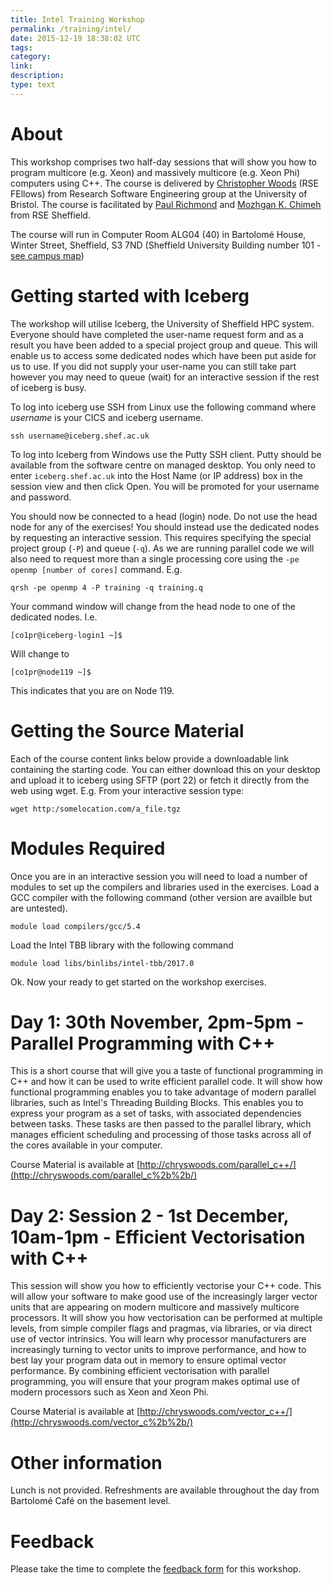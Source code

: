 ```yaml
---
title: Intel Training Workshop
permalink: /training/intel/
date: 2015-12-19 18:38:02 UTC
tags:
category:
link:
description:
type: text
---
```


# About

This workshop comprises two half-day sessions that will show you how to program multicore (e.g. Xeon) and massively multicore (e.g. Xeon Phi) computers using C++. The course is delivered by [Christopher Woods](https://www.bristol.ac.uk/brissynbio/people/person/christopher-j-woods/index.html) (RSE FEllows) from Research Software Engineering group at the University of Bristol. The course is facilitated by [Paul Richmond](https://paulrichmond.shef.ac.uk/) and [Mozhgan K. Chimeh](http://mkchimeh.staff.shef.ac.uk/) from RSE Sheffield.

The course will run in Computer Room ALG04 (40) in Bartolomé House, Winter Street, Sheffield, S3 7ND (Sheffield University Building number 101 - [see campus map](https://www.sheffield.ac.uk/polopoly_fs/1.656475!/file/campus-map-a-z-oct16.gif))

# Getting started with Iceberg

The workshop will utilise Iceberg, the University of Sheffield HPC system. Everyone should have completed the user-name request form and as a result you have been added to a special project group and queue. This will enable us to access some dedicated nodes which have been put aside for us to use. If you did not supply your user-name you can still take part however you may need to queue (wait) for an interactive session if the rest of iceberg is busy.

To log into iceberg use SSH from Linux use the following command where *username* is your CICS and iceberg username.

    ssh username@iceberg.shef.ac.uk


To log into Iceberg from Windows use the Putty SSH client. Putty should be available from the software centre on managed desktop. You only need to enter ```iceberg.shef.ac.uk``` into the Host Name (or IP address) box in the session view and then click Open. You will be promoted for your username and password.

You should now be connected to a head (login) node. Do not use the head node for any of the exercises! You should instead use the dedicated nodes by requesting an interactive session. This requires specifying the special project group (```-P```) and queue (```-q```). As we are running parallel code we will also need to request more than a single processing core using the ```-pe openmp [number of cores]``` command. E.g.

    qrsh -pe openmp 4 -P training -q training.q

Your command window will change from the head node to one of the dedicated nodes. I.e.

    [co1pr@iceberg-login1 ~]$

Will change to

    [co1pr@node119 ~]$

This indicates that you are on Node 119.

# Getting the Source Material

Each of the course content links below provide a downloadable link containing the starting code. You can either download this on your desktop and upload it to iceberg using SFTP (port 22) or fetch it directly from  the web using wget. E.g. From your interactive session type:

    wget http:/somelocation.com/a_file.tgz

# Modules Required

Once you are in an interactive session you will need to load a number of modules to set up the compilers and libraries used in the exercises. Load a GCC compiler with the following command (other version are availble but are untested).

    module load compilers/gcc/5.4

Load the Intel TBB library with the following command

    module load libs/binlibs/intel-tbb/2017.0

Ok. Now your ready to get started on the workshop exercises.

# Day 1: 30th November, 2pm-5pm - Parallel Programming with C++

This is a short course that will give you a taste of functional programming in C++ and how it can be used to write efficient parallel code. It will show how functional programming enables you to take advantage of modern parallel libraries, such as Intel's Threading Building Blocks. This enables you to express your program as a set of tasks, with associated dependencies between tasks. These tasks are then passed to the parallel library, which manages efficient scheduling and processing of those tasks across all of the cores available in your computer.

Course Material is available at [http://chryswoods.com/parallel_c++/](http://chryswoods.com/parallel_c%2b%2b/)

# Day 2: Session 2 - 1st December, 10am-1pm - Efficient Vectorisation with C++

This session will show you how to efficiently vectorise your C++ code. This will allow your software to make good use of the increasingly larger vector units that are appearing on modern multicore and massively multicore processors. It will show you how vectorisation can be performed at multiple levels, from simple compiler flags and pragmas, via libraries, or via direct use of vector intrinsics. You will learn why processor manufacturers are increasingly turning to vector units to improve performance, and how to best lay your program data out in memory to ensure optimal vector performance. By combining efficient vectorisation with parallel programming, you will ensure that your program makes optimal use of modern processors such as Xeon and Xeon Phi.

Course Material is available at [http://chryswoods.com/vector_c++/](http://chryswoods.com/vector_c%2b%2b/)

# Other information

Lunch is not provided. Refreshments are available throughout the day from  Bartolomé Café on the basement level.

# Feedback

Please take the time to complete the [feedback form](https://docs.google.com/forms/d/e/1FAIpQLSey-EBMgr99kO4Za7FxOb7VuG4L_9w27_3TTxgexBVlGbpoFA/viewform?edit_requested=true) for this workshop.
